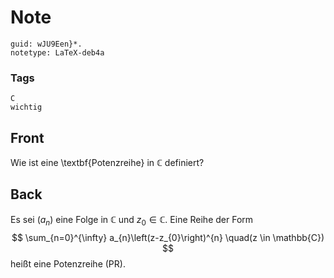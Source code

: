 # Note
```
guid: wJU9Een}*.
notetype: LaTeX-deb4a
```

### Tags
```
C
wichtig
```

## Front
Wie ist eine \textbf{Potenzreihe} in $\mathbb{C}$ definiert?

## Back
Es sei $\left(a_{n}\right)$ eine Folge in $\mathbb{C}$ und $z_{0} \in \mathbb{C}$. Eine Reihe der Form
$$
\sum_{n=0}^{\infty} a_{n}\left(z-z_{0}\right)^{n} \quad(z \in \mathbb{C})
$$
heißt eine Potenzreihe (PR).
